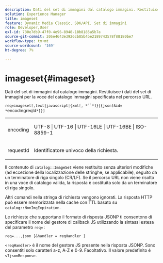 ```yaml
---
description: Dati del set di immagini dal catalogo immagini. Restituisce i dati del set di immagini per la voce del catalogo immagini specificata nel percorso URL.
solution: Experience Manager
title: imageset
feature: Dynamic Media Classic, SDK/API, Set di immagini
role: Developer,User
exl-id: 730e7db9-47f0-4e96-8948-18b8185a5b7a
source-git-commit: 206e4643e3926cb85b4be2189743578f88180be7
workflow-type: tm+mt
source-wordcount: '169'
ht-degree: 7%

---
```


# imageset{#imageset}

Dati del set di immagini dal catalogo immagini. Restituisce i dati del set di immagini per la voce del catalogo immagini specificata nel percorso URL.

`req=imageset[,text|javascript|{xml[, *``*]}|{json[&id= *`encodingreqId`*]}]`

<table id="simpletable_86FF9E59B11D4C408F0D932D46CC2F8E"> 
 <tr class="strow"> 
  <td class="stentry"> <p><span class="codeph"><span class="varname"> encoding</span></span> </p> </td> 
  <td class="stentry"> <p><span class="codeph"> UTF-8 | UTF-16 | UTF-16LE | UTF-16BE | ISO-8859-1</span> </p></td> 
 </tr> 
 <tr class="strow"> 
  <td class="stentry"> <p><span class="codeph"><span class="varname"> requestId</span></span> </p></td> 
  <td class="stentry"> <p>Identificatore univoco della richiesta. </p></td> 
 </tr> 
</table>

Il contenuto di `catalog::ImageSet` viene restituito senza ulteriori modifiche (ad eccezione della localizzazione delle stringhe, se applicabile), seguito da un terminatore di riga singolo (CR/LF). Se il percorso URL non viene risolto in una voce di catalogo valida, la risposta è costituita solo da un terminatore di riga singolo.

Altri comandi nella stringa di richiesta vengono ignorati. La risposta HTTP può essere memorizzata nella cache con TTL basato su `catalog::NonImgExpiration`.

Le richieste che supportano il formato di risposta JSONP ti consentono di specificare il nome del gestore di callback JS utilizzando la sintassi estesa del parametro `req=` :

`req=...,json [&handler = reqHandler ]`

`<reqHandler>` è il nome del gestore JS presente nella risposta JSONP. Sono consentiti solo caratteri a-z, A-Z e 0-9. Facoltativo. Il valore predefinito è `s7jsonResponse`.
